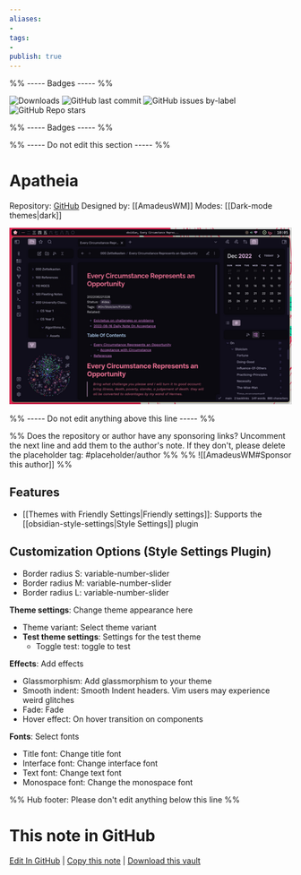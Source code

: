 ```yaml
---
aliases:
- 
tags: 
- 
publish: true
---
```


%% ----- Badges ----- %%

![Downloads](https://img.shields.io/badge/downloads-7735-573E7A?style=for-the-badge&logo=)
![GitHub last commit](https://img.shields.io/github/last-commit/AmadeusWM/Obsidian-Apatheia?color=573E7A&label=last%20update&logo=github&style=for-the-badge)
![GitHub issues by-label](https://img.shields.io/github/issues/AmadeusWM/Obsidian-Apatheia/help%20wanted?color=573E7A&logo=github&style=for-the-badge) 
![GitHub Repo stars](https://img.shields.io/github/stars/AmadeusWM/Obsidian-Apatheia?color=573E7A&logo=github&style=for-the-badge)

%% ----- Badges ----- %%

%% ----- Do not edit this section ----- %%

# Apatheia

Repository: [GitHub](https://github.com/AmadeusWM/Obsidian-Apatheia)
Designed by: [[AmadeusWM]]
Modes: [[Dark-mode themes|dark]]



![screenshot](https://github.com/AmadeusWM/Obsidian-Apatheia/raw/HEAD/promo_screenshot.png)

%% ----- Do not edit anything above this line ----- %% 

%% Does the repository or author have any sponsoring links? Uncomment the next line and add them to the author's note. If they don't, please delete the placeholder tag: #placeholder/author %%
%% ![[AmadeusWM#Sponsor this author]] %%


## Features

- [[Themes with Friendly Settings|Friendly settings]]: Supports the [[obsidian-style-settings|Style Settings]] plugin

## Customization Options (Style Settings Plugin) 
- Border radius S: variable-number-slider
- Border radius M: variable-number-slider
- Border radius L: variable-number-slider

**Theme settings**: Change theme appearance here
- Theme variant: Select theme variant
- **Test theme settings**: Settings for the test theme
    - Toggle test: toggle to test

**Effects**: Add effects
- Glassmorphism: Add glassmorphism to your theme
- Smooth indent: Smooth Indent headers. Vim users may experience weird glitches
- Fade: Fade
- Hover effect: On hover transition on components

**Fonts**: Select fonts
- Title font: Change title font
- Interface font: Change interface font
- Text font: Change text font
- Monospace font: Change the monospace font


%% Hub footer: Please don't edit anything below this line %%

# This note in GitHub

<span class="git-footer">[Edit In GitHub](https://github.dev/obsidian-community/obsidian-hub/blob/main/02%20-%20Community%20Expansions/02.05%20All%20Community%20Expansions/Themes/Apatheia.md "git-hub-edit-note") | [Copy this note](https://raw.githubusercontent.com/obsidian-community/obsidian-hub/main/02%20-%20Community%20Expansions/02.05%20All%20Community%20Expansions/Themes/Apatheia.md "git-hub-copy-note") | [Download this vault](https://github.com/obsidian-community/obsidian-hub/archive/refs/heads/main.zip "git-hub-download-vault") </span>
